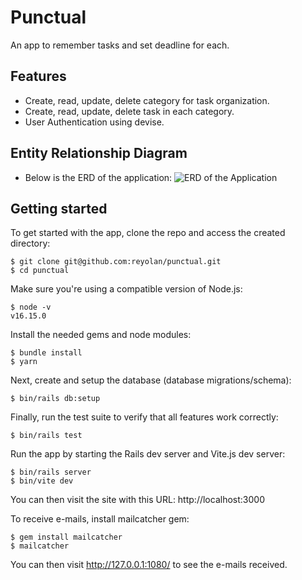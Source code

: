 # Punctual

An app to remember tasks and set deadline for each.

## Features

- Create, read, update, delete category for task organization.
- Create, read, update, delete task in each category.
- User Authentication using devise.

## Entity Relationship Diagram

- Below is the ERD of the application:
  ![ERD of the Application](https://drive.google.com/uc?export=view&id=1xB1kFGPvxB3hvrqYRwzofKEYX6edsIYa)

## Getting started

To get started with the app, clone the repo and access the created directory:

```
$ git clone git@github.com:reyolan/punctual.git
$ cd punctual
```

Make sure you're using a compatible version of Node.js:

```
$ node -v
v16.15.0
```

Install the needed gems and node modules:

```
$ bundle install
$ yarn
```

Next, create and setup the database (database migrations/schema):

```
$ bin/rails db:setup
```

Finally, run the test suite to verify that all features work correctly:

```
$ bin/rails test
```

Run the app by starting the Rails dev server and Vite.js dev server:

```
$ bin/rails server
$ bin/vite dev
```

You can then visit the site with this URL: http://localhost:3000

To receive e-mails, install mailcatcher gem:

```
$ gem install mailcatcher
$ mailcatcher
```

You can then visit http://127.0.0.1:1080/ to see the e-mails received.
